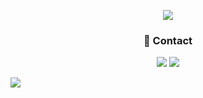 <!-- header -->
<p align='center'>
<img src="https://capsule-render.vercel.app/api?type=waving&color=03C75A&fontColor=222222&height=200&section=header&text=Developer%20Lottone&fontSize=40"/>
</p>



<h3 align='center'>📧 Contact</h3>
<p align='center'>
<!-- Naver -->
<img src="https://img.shields.io/badge/lottone27@naver.com-03C75A?style=flat-square&logo=naver&logoColor=white"/>
<!-- Tistory -->
<a href="https://lottone.tistory.com/"><img src="https://img.shields.io/badge/Lottone Blog-000000?style=flat-square&logo=tistory&logoColor=white"/></a>
</p>


<img src="http://mazandi.herokuapp.com/api?handle=lottone27&theme=dark"/>
